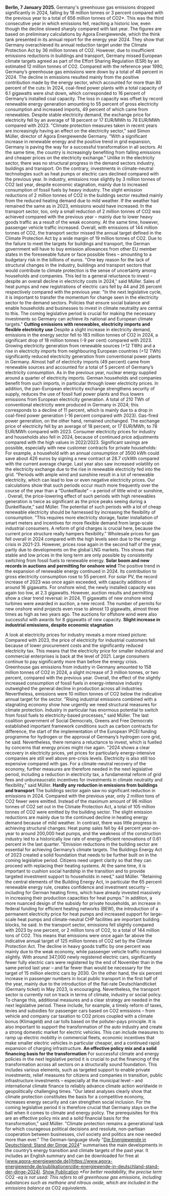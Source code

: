 **Berlin, 7 January 2025.** Germany's greenhouse gas emissions dropped significantly in 2024, falling by 18 million tonnes or 3 percent compared with the previous year to a total of 656 million tonnes of CO2*. This was the third consecutive year in which emissions fell, reaching a historic low, even though the decline slowed sharply compared with last year. The figures are based on preliminary calculations by Agora Energiewende, which the think tank presented in its annual report for the energy year 2024. They show that Germany overachieved its annual reduction target under the Climate Protection Act by 36 million tonnes of CO2. However, due to insufficient emissions reductions in buildings and transport, Germany missed European climate targets agreed as part of the Effort Sharing Regulation (ESR) by an estimated 12 million tonnes of CO2. Compared with the reference year 1990, Germany’s greenhouse gas emissions were down by a total of 48 percent in 2024.
The decline in emissions resulted mainly from the positive contribution made by the energy sector, which accounted for more than 80 percent of the cuts: In 2024, coal-fired power plants with a total capacity of 6.1 gigawatts were shut down, which corresponded to 16 percent of Germany’s installed coal capacity. The loss in capacity was offset by record renewable energy generation amounting to 55 percent of gross electricity consumption and increased imports, 49 percent of which came from renewables. Despite stable electricity demand, the exchange price for electricity fell by an average of 18 percent or 17 EUR/MWh to 78 EUR/MWh compared with 2023.
"Climate protection measures taken in recent years are increasingly having an effect on the electricity sector,” said Simon Müller, director of Agora Energiewende Germany. “With a significant increase in renewable energy and the positive trend in grid expansion, Germany is paving the way for a successful transformation in all sectors. At the same time, the country is increasingly benefiting from falling emissions and cheaper prices on the electricity exchange."
Unlike in the electricity sector, there was no structural progress in the demand sectors industry, buildings and transport. On the contrary, investments in climate-neutral technologies such as heat pumps or electric cars declined compared with the previous year. In industry, emissions rose slightly by 3 million tonnes of CO2 last year, despite economic stagnation, mainly due to increased consumption of fossil fuels by heavy industry. The slight emission reductions of 2 million tonnes of CO2 in the buildings sector resulted mainly from the reduced heating demand due to mild weather. If the weather had remained the same as in 2023, emissions would have increased. In the transport sector, too, only a small reduction of 2 million tonnes of CO2 was achieved compared with the previous year – mainly due to lower heavy goods traffic as a result of the weak economy. At the same time, however, passenger vehicle traffic increased. Overall, with emissions of 144 million tonnes of CO2, the transport sector missed the annual target defined in the Climate Protection Act by a wide margin of 19 million tonnes of CO2. Due to the failure to meet the targets for buildings and transport, the German government will have to buy emission allowances from other EU member states in the foreseeable future or face possible fines – amounting to a budgetary risk in the billions of euros.
"One key reason for the lack of structural changes in the industry, buildings and transport sectors that would contribute to climate protection is the sense of uncertainty among households and companies. This led to a general reluctance to invest - despite an overall decline in electricity costs in 2024," said Müller. Sales of heat pumps and new registrations of electric cars fell by 44 and 26 percent respectively compared with the previous year. "In the next legislative cycle, it is important to transfer the momentum for change seen in the electricity sector to the demand sectors. Policies that ensure social balance and enable households and businesses to invest in climate neutrality are central to this. The coming legislative period is crucial for making the necessary investments so Germany can achieve its national and European climate targets."
**Cutting emissions with renewables, electricity imports and flexible electricity use**
Despite a slight increase in electricity demand, emissions in the energy sector fell to 183 million tonnes of CO2 in 2024, a significant drop of 18 million tonnes (-9 per cent) compared with 2023. Growing electricity generation from renewable sources (+12 TWh) and a rise in electricity imports from neighbouring European countries (+12 TWh) significantly reduced electricity generation from conventional power plants in Germany. Almost half of electricity imports (49 percent) came from renewable sources and accounted for a total of 5 percent of Germany’s electricity consumption. As in the previous year, nuclear energy supplied around a quarter of electricity imports. German households and companies benefit from such imports, in particular through lower electricity prices. In addition, the pan-European electricity exchange strengthens security of supply, reduces the use of fossil fuel power plants and thus lowers emissions from European electricity generation. A total of 210 TWh of conventional electricity were produced in Germany in 2024; this corresponds to a decline of 11 percent, which is mainly due to a drop in coal-fired power generation (-16 percent compared with 2023). Gas-fired power generation, on the other hand, remained unchanged.
The exchange price of electricity fell by an average of 18 percent, or 17 EUR/MWh, to 78 EUR/MWh compared with 2023. Consumer electricity prices for industry and households also fell in 2024, because of continued price adjustments compared with the high values in 2022/2023. Significant savings are possible, especially with new customer contracts for private households: For example, a household with an annual consumption of 3500 kWh could save about 426 euros by signing a new contract at 28.7 ct/kWh compared with the current average charge.
Last year also saw increased volatility on the electricity exchange due to the rise in renewable electricity fed into the grid. "Periods with ample wind and sunshine result in a lot of renewable electricity, which can lead to low or even negative electricity prices. Our calculations show that such periods occur much more frequently over the course of the year than a “Dunkelflaute” – a period of little wind or sunshine, . Overall, the price-lowering effect of such periods with high renewables generation is twice as significant as the price peaks seeing during a Dunkelflaute," said Müller. The potential of such periods with a lot of cheap renewable electricity should be harnessed by increasing the flexibility of consumption. "This requires more electricity storage, faster installation of smart meters and incentives for more flexible demand from large-scale industrial consumers. A reform of grid charges is crucial here, because the current price structure really hampers flexibility."
Wholesale prices for gas fell overall in 2024 compared with the high levels seen due to the energy crisis in 2021-23. However, prices rose again in the second half of the year, partly due to developments on the global LNG markets. This shows that stable and low prices in the long term are only possible by consistently switching from fossil fuels to renewable energy.
**Solar boom and new records in auctions and permitting for onshore wind**
The positive trend in the expansion of renewable energy continued in 2024. Its contribution to gross electricity consumption rose to 55 percent. For solar PV, the record increase of 2023 was once again exceeded, with capacity additions of around 16 gigawatts. For onshore wind, the newly installed capacity was again too low, at 2.3 gigawatts. However, auction results and permitting show a clear trend reversal: in 2024, 11 gigawatts of new onshore wind turbines were awarded in auction, a new record. The number of permits for new onshore wind projects even rose to almost 13 gigawatts, almost three times as high as two years ago. The auctions for offshore wind were also successful with awards for 8 gigawatts of new capacity.
**Slight increase in industrial emissions, despite economic stagnation**  
  
A look at electricity prices for industry reveals a more mixed picture: Compared with 2023, the price of electricity for industrial customers fell because of lower procurement costs and the significantly reduced electricity tax. This means that the electricity price for smaller industrial and commercial enterprises is back at the level of 2021. Large consumers continue to pay significantly more than before the energy crisis.
Greenhouse gas emissions from industry in Germany amounted to 158 million tonnes of CO2 in 2024, a slight increase of 3 million tonnes, or two percent, compared with the previous year. Overall, the effect of the slightly increased consumption of fossil fuels in energy-intensive industry outweighed the general decline in production across all industries. Nevertheless, emissions were 10 million tonnes of CO2 below the indicative annual target for the sector.
"Rising industrial emissions combined with a stagnating economy show how urgently we need structural measures for climate protection. Industry in particular has enormous potential to switch from fossil fuels to electricity-based processes," said Müller. The last coalition government of Social Democrats, Greens and Free Democrats established important framework conditions such as carbon contracts for difference, the start of the implementation of the European IPCEI funding programme for hydrogen or the approval of Germany’s hydrogen core grid, he said. Nevertheless, there remains a reluctance to invest, which is fuelled by concerns that energy prices might rise again. "2024 shows a clear recovery in electricity prices, yet prices for particularly energy-intensive companies are still well above pre-crisis levels. Electricity is also still too expensive compared with gas. For a climate-neutral recovery of the economy, further measures are therefore needed in the next legislative period, including a reduction in electricity tax, a fundamental reform of grid fees and unbureaucratic incentives for investments in climate neutrality and flexibility," said Müller.
**Hardly any reduction in emissions from buildings and transport**
The buildings sector again saw no significant reduction in emissions in 2024. Compared with the previous year, only 2 million tons of CO2 fewer were emitted. Instead of the maximum amount of 96 million tonnes of CO2 set out in the Climate Protection Act, a total of 105 million tonnes of CO2 were emitted by the building sector. The slight emission reductions are mainly due to the continued decline in heating energy demand because of mild weather. In contrast, there was little progress in achieving structural changes: Heat pump sales fell by 44 percent year-on-year to around 200,000 heat pumps, and the weakness of the construction industry led to a historically low rate of energy-efficient renovations of 0.61 percent in the last quarter.
"Emission reductions in the building sector are essential for achieving Germany’s climate targets. The Buildings Energy Act of 2023 created a solid foundation that needs to be further built on in the coming legislative period. Citizens need urgent clarity so that they can proceed with replacing their heating systems. At the same time, it is important to cushion social hardship in the transition and to provide targeted investment support to households in need," said Müller. "Retaining the central elements of the Building Energy Act, in particular the 65 percent renewable energy rule, creates confidence and investment security – including for German heating firms, which have already invested massively in increasing their production capacities for heat pumps." In addition, a more nuanced design of the subsidy for private households, an increase in federal funding for efficient heating networks (BEW), the introduction of a permanent electricity price for heat pumps and increased support for large-scale heat pumps and climate-neutral CHP facilities are important building blocks, he said.
In the transport sector, emissions fell slightly compared with 2023 by one percent, or 2 million tons of CO2, to a total of 144 million tons of CO2. This means that emissions were once again far above the indicative annual target of 125 million tonnes of CO2 set by the Climate Protection Act. The decline in heavy goods traffic by one percent was mainly due to the weak economy, while passenger vehicle traffic increased slightly. With around 347,000 newly registered electric cars, significantly fewer fully electric cars were registered by the end of November than in the same period last year – and far fewer than would be necessary for the target of 15 million electric cars by 2030. On the other hand, the six percent increase in passenger numbers in local public transport in the first half of the year, mainly due to the introduction of the flat-rate Deutschlandticket (Germany ticket) in May 2023, is encouraging. Nevertheless, the transport sector is currently not on track in terms of climate, industry or social policy. To change this, additional measures and a clear strategy are needed in the next legislative period. These include, for example, a timely reform of taxes, levies and subsidies for passenger cars based on CO2 emissions – from vehicle and company car taxation to CO2 prices coupled with a climate bonus (Klimageld) and car tolls based on the polluter-pays principle. It is also important to support the transformation of the auto industry and create a strong domestic market for electric vehicles. This can include measures to ramp up electric mobility in commercial fleets, economic incentives that make smaller electric vehicles in particular cheaper, and a continued rapid expansion of charging infrastructure.
**An effective policy mix and a solid financing basis for the transformation**
For successful climate and energy policies in the next legislative period it is crucial to put the financing of the transformation across all sectors on a structurally sound foundation. This includes various elements, such as targeted support to enable private investments, relief measures for citizens and companies in transition, public infrastructure investments – especially at the municipal level – and international climate finance to reliably advance climate action worldwide in geopolitically challenging times.
"Our latest analyses clearly show that climate protection constitutes the basis for a competitive economy, increases energy security and can strengthen social inclusion. For the coming legislative period it is therefore crucial that Germany stays on the ball when it comes to climate and energy policy. The prerequisites for this are an effective policy mix and a solid financial basis for the transformation," said Müller. "Climate protection remains a generational task for which courageous political decisions and resolute, non-partisan cooperation between businesses, civil society and politics are now needed more than ever."
The German-language study "[Die Energiewende in Deutschland: Stand der Dinge 2024](https://www.agora-energiewende.de/publikationen/die-energiewende-in-deutschland-stand-der-dinge-2024)" summarises the main developments in the country’s energy transition and climate targets of the past year. It includes an English summary and can be downloaded for free at [www.agora-energiewende.de](https://www.agora-energiewende.de/publikationen/die-energiewende-in-deutschland-stand-der-dinge-2024).
[Show Publication](https://www.agora-energiewende.de/publikationen/die-energiewende-in-deutschland-stand-der-dinge-2024)
_*For better readability, the precise term_ CO2 _-eq is not used: This refers to all greenhouse gas emissions, including substances such as methane and nitrous oxide, which are included in the emissions balance as_ CO2 _equivalents._